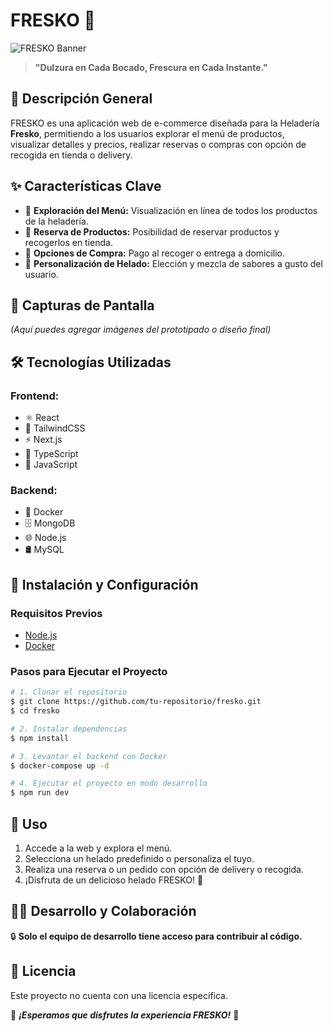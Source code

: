 # FRESKO 🍦

![FRESKO Banner](public/Portada-Fresko.png)

> **"Dulzura en Cada Bocado, Frescura en Cada Instante."**

## 📌 Descripción General
FRESKO es una aplicación web de e-commerce diseñada para la Heladería **Fresko**, permitiendo a los usuarios explorar el menú de productos, visualizar detalles y precios, realizar reservas o compras con opción de recogida en tienda o delivery.

## ✨ Características Clave
- 📜 **Exploración del Menú:** Visualización en línea de todos los productos de la heladería.
- 🛒 **Reserva de Productos:** Posibilidad de reservar productos y recogerlos en tienda.
- 🚚 **Opciones de Compra:** Pago al recoger o entrega a domicilio.
- 🎨 **Personalización de Helado:** Elección y mezcla de sabores a gusto del usuario.

## 🎨 Capturas de Pantalla
*(Aquí puedes agregar imágenes del prototipado o diseño final)*

## 🛠️ Tecnologías Utilizadas
### **Frontend:**
- ⚛️ React
- 🎨 TailwindCSS
- ⚡ Next.js
- 📝 TypeScript
- 📜 JavaScript

### **Backend:**
- 🐳 Docker
- 🗄️ MongoDB
- 🌐 Node.js
- 🛢️ MySQL

## 🚀 Instalación y Configuración
### **Requisitos Previos**
- [Node.js](https://nodejs.org/)
- [Docker](https://www.docker.com/)

### **Pasos para Ejecutar el Proyecto**
```bash
# 1. Clonar el repositorio
$ git clone https://github.com/tu-repositorio/fresko.git
$ cd fresko

# 2. Instalar dependencias
$ npm install

# 3. Levantar el backend con Docker
$ docker-compose up -d

# 4. Ejecutar el proyecto en modo desarrollo
$ npm run dev
```

## 🎯 Uso
1. Accede a la web y explora el menú.
2. Selecciona un helado predefinido o personaliza el tuyo.
3. Realiza una reserva o un pedido con opción de delivery o recogida.
4. ¡Disfruta de un delicioso helado FRESKO! 🍦

## 👨‍💻 Desarrollo y Colaboración
🔒 **Solo el equipo de desarrollo tiene acceso para contribuir al código.**

## 📜 Licencia
Este proyecto no cuenta con una licencia específica.

📌 **_¡Esperamos que disfrutes la experiencia FRESKO!_** 🎉
